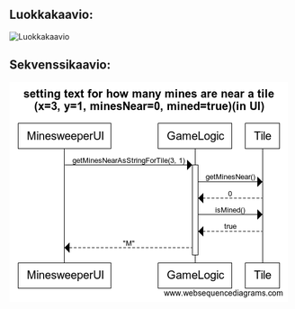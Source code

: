 ## Luokkakaavio:
![Luokkakaavio](http://yuml.me/da092d7a.png)

## Sekvenssikaavio:
![Sekvenssikaavio](https://github.com/Viannaiv/otm-harjoitustyo/blob/master/dokumentaatio/kuvat/sekvenssikaavio1.png)
